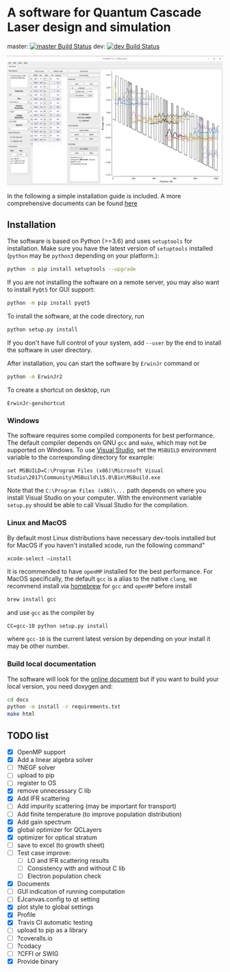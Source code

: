 A software for Quantum Cascade Laser design and simulation
================

master:
[![master Build Status](https://travis-ci.com/CareF/ErwinJr2.svg?branch=master)](https://travis-ci.com/CareF/ErwinJr2)
dev:
[![dev Build Status](https://travis-ci.com/CareF/ErwinJr2.svg?branch=dev)](https://travis-ci.com/CareF/ErwinJr2)

![Main Window Screenshot](./docs/figures/mainwindow.png)

In the following a simple installation guide is included. A more comprehensive
documents can be found [here](https://erwinjr2.readthedocs.io/)


Installation
---------------
The software is based on Python (>=3.6) and uses `setuptools` for installation.
Make sure you have the latest version of `setuptools` installed
(`python` may be `python3` depending on your platform.):

```bash
python -m pip install setuptools --upgrade
```

If you are not installing the software on a remote server, you may also want to
install `PyQt5` for GUI support:

```bash
python -m pip install pyqt5
```

To install the software, at the code directory, run

```bash
python setup.py install
```

If you don't have full control of your system, add `--user` by the end to
install the software in user directory.

After installation, you can start the software by `ErwinJr` command or

```bash
python -m ErwinJr2
```

To create a shortcut on desktop, run

```
ErwinJr-genshortcut
```

### Windows ###
The software requires some compiled components for best performance. The
default compiler depends on GNU `gcc` and `make`, which may not be supported
on Windows. To use [Visual Studio](https://visualstudio.microsoft.com/),
set the `MSBUILD` environment variable to the corresponding directory for
example:
```
set MSBUILD=C:\Program Files (x86)\Microsoft Visual Studio\2017\Community\MSBuild\15.0\Bin\MSBuild.exe
```
Note that the `C:\Program Files (x86)\...` path depends on where you install
Visual Studio on your computer. With the environment variable `setup.py` should
be able to call Visual Studio for the compilation.

### Linux and MacOS ###
By default most Linux distributions have necessary dev-tools installed but for
MacOS if you haven't installed xcode, run the following command"

```bash
xcode-select —install
```

It is recommended to have `openMP` installed for the best performance.
For MacOS specifically, the default `gcc` is a alias to the native `clang`,
we recommend install via [homebrew](https://brew.sh/) for `gcc` and `openMP`
before install

```bash
brew install gcc
```

and use `gcc` as the compiler by

```
CC=gcc-10 python setup.py install
```

where `gcc-10` is the current latest version by depending on your install
it may be other number.

### Build local documentation ###
The software will look for the [online document](https://erwinjr2.readthedocs.io/)
but if you want to build your local version, you need doxygen and:

```bash
cd docs
python -m install -r requirements.txt
make html
```

## TODO list
- [X] OpenMP support
- [X] Add a linear algebra solver
- [ ] ?NEGF solver
- [ ] upload to pip
- [ ] register to OS
- [X] remove unnecessary C lib
- [X] Add IFR scattering
- [ ] Add impurity scattering (may be important for transport)
- [ ] Add finite temperature (to improve population distribution)
- [X] Add gain spectrum
- [X] global optimizer for QCLayers
- [X] optimizer for optical stratum
- [ ] save to excel (to growth sheet)
- [ ] Test case improve:
    - [ ] LO and IFR scattering results
    - [ ] Consistency with and without C lib
    - [ ] Electron population check
- [X] Documents
- [ ] GUI indication of running computation
- [ ] EJcanvas.config to qt setting
- [X] plot style to global settings
- [X] Profile
- [X] Travis CI automatic testing
- [ ] upload to pip as a library
- [ ] ?coveralls.io
- [ ] ?codacy
- [ ] ?CFFI or SWIG
- [X] Provide binary
